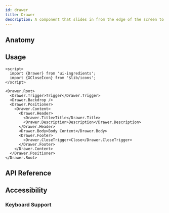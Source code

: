 ```yaml
---
id: drawer
title: Drawer
description: A component that slides in from the edge of the screen to display additional content or navigation options.
---
```


<demo>

## Anatomy

<anatomy>

## Usage

```svelte
<script>
  import {Drawer} from 'ui-ingredients';
  import {XCloseIcon} from '$lib/icons';
</script>

<Drawer.Root>
  <Drawer.Trigger>Trigger</Drawer.Trigger>
  <Drawer.Backdrop />
  <Drawer.Positioner>
    <Drawer.Content>
      <Drawer.Header>
        <Drawer.Title>Title</Drawer.Title>
        <Drawer.Description>Description</Drawer.Description>
      </Drawer.Header>
      <Drawer.Body>Body Content</Drawer.Body>
      <Drawer.Footer>
        <Drawer.CloseTrigger>Close</Drawer.CloseTrigger>
      </Drawer.Footer>
    </Drawer.Content>
  </Drawer.Positioner>
</Drawer.Root>
```

## API Reference

<api>

## Accessibility

### Keyboard Support

<keyboard-support>

